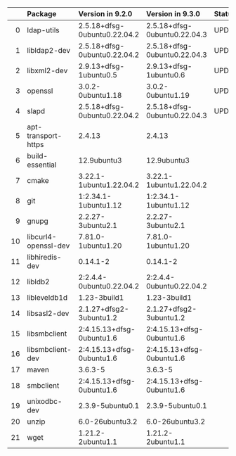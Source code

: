 <!-- markdown-link-check-disable -->

|    | Package              | Version in 9.2.0             | Version in 9.3.0             | Status   |
|---:|:---------------------|:-----------------------------|:-----------------------------|:---------|
|  0 | ldap-utils           | 2.5.18+dfsg-0ubuntu0.22.04.2 | 2.5.18+dfsg-0ubuntu0.22.04.3 | UPDATED  |
|  1 | libldap2-dev         | 2.5.18+dfsg-0ubuntu0.22.04.2 | 2.5.18+dfsg-0ubuntu0.22.04.3 | UPDATED  |
|  2 | libxml2-dev          | 2.9.13+dfsg-1ubuntu0.5       | 2.9.13+dfsg-1ubuntu0.6       | UPDATED  |
|  3 | openssl              | 3.0.2-0ubuntu1.18            | 3.0.2-0ubuntu1.19            | UPDATED  |
|  4 | slapd                | 2.5.18+dfsg-0ubuntu0.22.04.2 | 2.5.18+dfsg-0ubuntu0.22.04.3 | UPDATED  |
|  5 | apt-transport-https  | 2.4.13                       | 2.4.13                       |          |
|  6 | build-essential      | 12.9ubuntu3                  | 12.9ubuntu3                  |          |
|  7 | cmake                | 3.22.1-1ubuntu1.22.04.2      | 3.22.1-1ubuntu1.22.04.2      |          |
|  8 | git                  | 1:2.34.1-1ubuntu1.12         | 1:2.34.1-1ubuntu1.12         |          |
|  9 | gnupg                | 2.2.27-3ubuntu2.1            | 2.2.27-3ubuntu2.1            |          |
| 10 | libcurl4-openssl-dev | 7.81.0-1ubuntu1.20           | 7.81.0-1ubuntu1.20           |          |
| 11 | libhiredis-dev       | 0.14.1-2                     | 0.14.1-2                     |          |
| 12 | libldb2              | 2:2.4.4-0ubuntu0.22.04.2     | 2:2.4.4-0ubuntu0.22.04.2     |          |
| 13 | libleveldb1d         | 1.23-3build1                 | 1.23-3build1                 |          |
| 14 | libsasl2-dev         | 2.1.27+dfsg2-3ubuntu1.2      | 2.1.27+dfsg2-3ubuntu1.2      |          |
| 15 | libsmbclient         | 2:4.15.13+dfsg-0ubuntu1.6    | 2:4.15.13+dfsg-0ubuntu1.6    |          |
| 16 | libsmbclient-dev     | 2:4.15.13+dfsg-0ubuntu1.6    | 2:4.15.13+dfsg-0ubuntu1.6    |          |
| 17 | maven                | 3.6.3-5                      | 3.6.3-5                      |          |
| 18 | smbclient            | 2:4.15.13+dfsg-0ubuntu1.6    | 2:4.15.13+dfsg-0ubuntu1.6    |          |
| 19 | unixodbc-dev         | 2.3.9-5ubuntu0.1             | 2.3.9-5ubuntu0.1             |          |
| 20 | unzip                | 6.0-26ubuntu3.2              | 6.0-26ubuntu3.2              |          |
| 21 | wget                 | 1.21.2-2ubuntu1.1            | 1.21.2-2ubuntu1.1            |          |